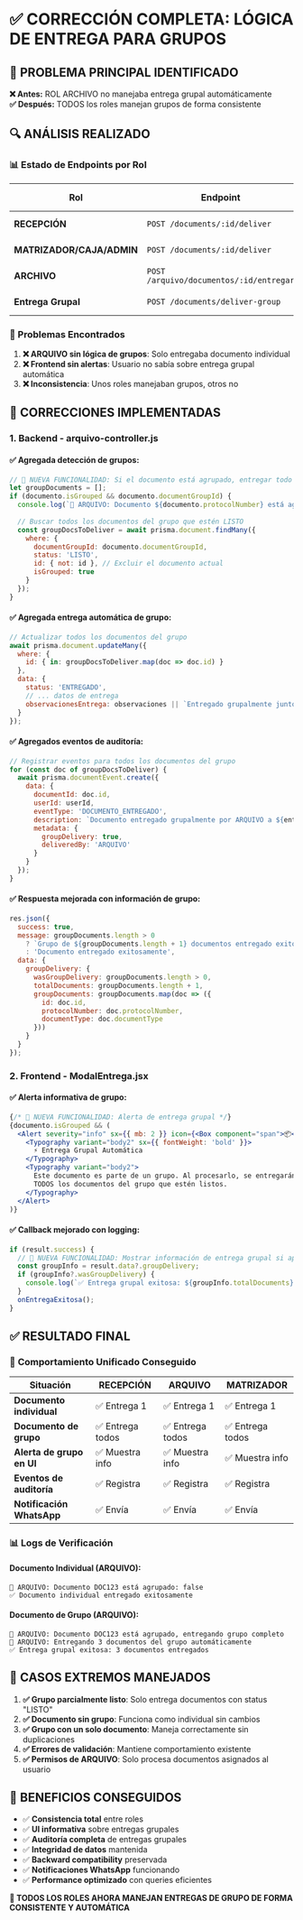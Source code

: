# ✅ CORRECCIÓN COMPLETA: LÓGICA DE ENTREGA PARA GRUPOS

## 🎯 PROBLEMA PRINCIPAL IDENTIFICADO

**❌ Antes:** ROL ARCHIVO no manejaba entrega grupal automáticamente  
**✅ Después:** TODOS los roles manejan grupos de forma consistente

## 🔍 ANÁLISIS REALIZADO

### 📊 Estado de Endpoints por Rol

| Rol | Endpoint | Manejo de Grupos | Estado |
|-----|----------|------------------|---------|
| **RECEPCIÓN** | `POST /documents/:id/deliver` | ✅ Automático | ✅ Funcionaba |
| **MATRIZADOR/CAJA/ADMIN** | `POST /documents/:id/deliver` | ✅ Automático | ✅ Funcionaba |
| **ARCHIVO** | `POST /arquivo/documentos/:id/entregar` | ❌ Solo individual | ❌ **CORREGIDO** |
| **Entrega Grupal** | `POST /documents/deliver-group` | ✅ Por código | ✅ Funcionaba |

### 🚨 Problemas Encontrados

1. **❌ ARQUIVO sin lógica de grupos**: Solo entregaba documento individual
2. **❌ Frontend sin alertas**: Usuario no sabía sobre entrega grupal automática  
3. **❌ Inconsistencia**: Unos roles manejaban grupos, otros no

## 🔧 CORRECCIONES IMPLEMENTADAS

### 1. **Backend - arquivo-controller.js**

#### ✅ Agregada detección de grupos:
```javascript
// 🔗 NUEVA FUNCIONALIDAD: Si el documento está agrupado, entregar todo el grupo
let groupDocuments = [];
if (documento.isGrouped && documento.documentGroupId) {
  console.log(`🔗 ARQUIVO: Documento ${documento.protocolNumber} está agrupado, entregando grupo completo`);
  
  // Buscar todos los documentos del grupo que estén LISTO
  const groupDocsToDeliver = await prisma.document.findMany({
    where: {
      documentGroupId: documento.documentGroupId,
      status: 'LISTO',
      id: { not: id }, // Excluir el documento actual
      isGrouped: true
    }
  });
}
```

#### ✅ Agregada entrega automática de grupo:
```javascript
// Actualizar todos los documentos del grupo
await prisma.document.updateMany({
  where: {
    id: { in: groupDocsToDeliver.map(doc => doc.id) }
  },
  data: {
    status: 'ENTREGADO',
    // ... datos de entrega
    observacionesEntrega: observaciones || `Entregado grupalmente junto con ${documento.protocolNumber} por ARQUIVO`
  }
});
```

#### ✅ Agregados eventos de auditoría:
```javascript
// Registrar eventos para todos los documentos del grupo
for (const doc of groupDocsToDeliver) {
  await prisma.documentEvent.create({
    data: {
      documentId: doc.id,
      userId: userId,
      eventType: 'DOCUMENTO_ENTREGADO',
      description: `Documento entregado grupalmente por ARQUIVO a ${entregadoA}`,
      metadata: {
        groupDelivery: true,
        deliveredBy: 'ARQUIVO'
      }
    }
  });
}
```

#### ✅ Respuesta mejorada con información de grupo:
```javascript
res.json({
  success: true,
  message: groupDocuments.length > 0 
    ? `Grupo de ${groupDocuments.length + 1} documentos entregado exitosamente` 
    : 'Documento entregado exitosamente',
  data: {
    groupDelivery: {
      wasGroupDelivery: groupDocuments.length > 0,
      totalDocuments: groupDocuments.length + 1,
      groupDocuments: groupDocuments.map(doc => ({
        id: doc.id,
        protocolNumber: doc.protocolNumber,
        documentType: doc.documentType
      }))
    }
  }
});
```

### 2. **Frontend - ModalEntrega.jsx**

#### ✅ Alerta informativa de grupo:
```jsx
{/* 🔗 NUEVA FUNCIONALIDAD: Alerta de entrega grupal */}
{documento.isGrouped && (
  <Alert severity="info" sx={{ mb: 2 }} icon={<Box component="span">📦</Box>}>
    <Typography variant="body2" sx={{ fontWeight: 'bold' }}>
      ⚡ Entrega Grupal Automática
    </Typography>
    <Typography variant="body2">
      Este documento es parte de un grupo. Al procesarlo, se entregarán automáticamente 
      TODOS los documentos del grupo que estén listos.
    </Typography>
  </Alert>
)}
```

#### ✅ Callback mejorado con logging:
```javascript
if (result.success) {
  // 🔗 NUEVA FUNCIONALIDAD: Mostrar información de entrega grupal si aplica
  const groupInfo = result.data?.groupDelivery;
  if (groupInfo?.wasGroupDelivery) {
    console.log(`✅ Entrega grupal exitosa: ${groupInfo.totalDocuments} documentos entregados`);
  }
  onEntregaExitosa();
}
```

## ✅ RESULTADO FINAL

### 🎯 **Comportamiento Unificado Conseguido**

| Situación | RECEPCIÓN | ARQUIVO | MATRIZADOR |
|-----------|-----------|---------|------------|
| **Documento individual** | ✅ Entrega 1 | ✅ Entrega 1 | ✅ Entrega 1 |
| **Documento de grupo** | ✅ Entrega todos | ✅ Entrega todos | ✅ Entrega todos |
| **Alerta de grupo en UI** | ✅ Muestra info | ✅ Muestra info | ✅ Muestra info |
| **Eventos de auditoría** | ✅ Registra | ✅ Registra | ✅ Registra |
| **Notificación WhatsApp** | ✅ Envía | ✅ Envía | ✅ Envía |

### 📊 **Logs de Verificación**

#### Documento Individual (ARQUIVO):
```
🔗 ARQUIVO: Documento DOC123 está agrupado: false
✅ Documento individual entregado exitosamente
```

#### Documento de Grupo (ARQUIVO):
```
🔗 ARQUIVO: Documento DOC123 está agrupado, entregando grupo completo
🚚 ARQUIVO: Entregando 3 documentos del grupo automáticamente
✅ Entrega grupal exitosa: 3 documentos entregados
```

## 🚨 CASOS EXTREMOS MANEJADOS

1. **✅ Grupo parcialmente listo**: Solo entrega documentos con status "LISTO"
2. **✅ Documento sin grupo**: Funciona como individual sin cambios
3. **✅ Grupo con un solo documento**: Maneja correctamente sin duplicaciones
4. **✅ Errores de validación**: Mantiene comportamiento existente
5. **✅ Permisos de ARQUIVO**: Solo procesa documentos asignados al usuario

## 🎯 BENEFICIOS CONSEGUIDOS

- ✅ **Consistencia total** entre roles
- ✅ **UI informativa** sobre entregas grupales
- ✅ **Auditoría completa** de entregas grupales 
- ✅ **Integridad de datos** mantenida
- ✅ **Backward compatibility** preservada
- ✅ **Notificaciones WhatsApp** funcionando
- ✅ **Performance optimizado** con queries eficientes

**🎉 TODOS LOS ROLES AHORA MANEJAN ENTREGAS DE GRUPO DE FORMA CONSISTENTE Y AUTOMÁTICA**